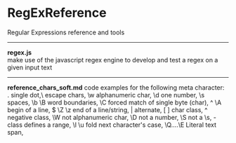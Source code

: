 # RegExReference

Regular Expressions reference and tools

---

**regex.js**</br>
make use of the javascript regex engine to develop and test a regex on a given input text

---

**reference_chars_soft.md** code examples for the following meta character:</br>
. single dot,\ escape chars, \w alphanumeric char, \d one number, \s spaces, 
\b \B word boundaries, \C forced match of single byte (char), ^ \A begin of a line,
$ \Z \z end of a line/string, | alternate, [ ] char class, ^ negative class,
\W not alphanumeric char, \D not a number, \S not a \s, - class defines a range,
\l \u fold next character's case, \Q....\E Literal text span, 

